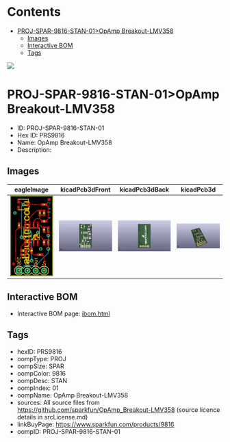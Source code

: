 



Contents
========

* [PROJ-SPAR-9816-STAN-01>OpAmp Breakout-LMV358](#proj-spar-9816-stan-01opamp-breakout-lmv358)
	* [Images](#images)
	* [Interactive BOM](#interactive-bom)
	* [Tags](#tags)
  
![][im]
# PROJ-SPAR-9816-STAN-01>OpAmp Breakout-LMV358

- ID: PROJ-SPAR-9816-STAN-01
- Hex ID: PRS9816
- Name: OpAmp Breakout-LMV358
- Description: 

## Images
  
  

|eagleImage|kicadPcb3dFront|kicadPcb3dBack|kicadPcb3d|
| :---: | :---: | :---: | :---: |
|[![eagleImage](eagleImage_140.png)](eagleImage_.png)|[![kicadPcb3dFront](kicadPcb3dFront_140.png)](kicadPcb3dFront_.png)|[![kicadPcb3dBack](kicadPcb3dBack_140.png)](kicadPcb3dBack_.png)|[![kicadPcb3d](kicadPcb3d_140.png)](kicadPcb3d_.png)|

## Interactive BOM

- Interactive BOM page: [ibom.html](kicad/bom/ibom.html)

## Tags

- hexID: PRS9816
- oompType: PROJ
- oompSize: SPAR
- oompColor: 9816
- oompDesc: STAN
- oompIndex: 01
- oompName: OpAmp Breakout-LMV358
- sources: All source files from https://github.com/sparkfun/OpAmp_Breakout-LMV358 (source licence details in srcLicense.md)
- linkBuyPage: https://www.sparkfun.com/products/9816
- oompID: PROJ-SPAR-9816-STAN-01



[im]: kicadPcb3d_450.png
